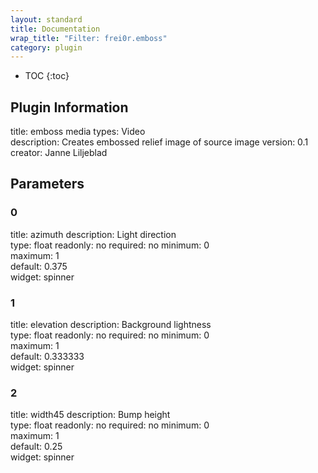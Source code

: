 ```yaml
---
layout: standard
title: Documentation
wrap_title: "Filter: frei0r.emboss"
category: plugin
---
```

* TOC
{:toc}

## Plugin Information

title: emboss
media types:
Video  
description: Creates embossed relief image of source image
version: 0.1
creator: Janne Liljeblad

## Parameters

### 0

title: azimuth  description:
Light direction  
type: float
readonly: no
required: no
minimum: 0  
maximum: 1  
default: 0.375  
widget: spinner  

### 1

title: elevation  description:
Background lightness  
type: float
readonly: no
required: no
minimum: 0  
maximum: 1  
default: 0.333333  
widget: spinner  

### 2

title: width45  description:
Bump height  
type: float
readonly: no
required: no
minimum: 0  
maximum: 1  
default: 0.25  
widget: spinner  

